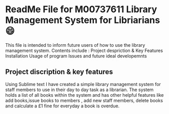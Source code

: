 # ReadMe File for M00737611 Library Management System for Libriarians 😄

This file is intended to inform future users of how to use the library management system. Contents include :
Project despriction & Key Features
Installation
Usage of program 
Issues and future ideal developemnts 

## Project discription & key features
Using Sublime text I have created a simple library management system for staff members to use in their day to day task as a librarian. The system holds a list of all books within the system and has other helpful features like add books,issue books to members , add new staff members, delete books and calculate a £1 fine for everyday a book is overdue.



